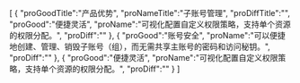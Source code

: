 [
	{
		"proGoodTitle":"产品优势",
		"proNameTitle":"子账号管理",
		"proDiffTitle":"",
		"proGood":"便捷灵活",
		"proName":"可视化配置自定义权限策略，支持单个资源的权限分配。",
		"proDiff":""
	},
	{
		"proGood":"账号安全",
		"proName":"可以便捷地创建、管理、销毁子账号（组），而无需共享主账号的密码和访问秘钥。",
		"proDiff":""
	},
	{
		"proGood":"便捷灵活",
		"proName":"可视化配置自定义权限策略，支持单个资源的权限分配。",
		"proDiff":""
	}
]